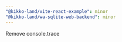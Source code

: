 ```yaml
---
"@kikko-land/vite-react-example": minor
"@kikko-land/wa-sqlite-web-backend": minor
---
```


Remove console.trace
